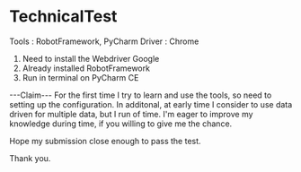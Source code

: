 # TechnicalTest

Tools : RobotFramework, PyCharm
Driver : Chrome

1. Need to install the Webdriver Google
2. Already installed RobotFramework
3. Run in terminal on PyCharm CE


---Claim---
For the first time I try to learn and use the tools, so need to setting up the configuration.
In additonal, at early time I consider to use data driven for multiple data, but I run of time. I'm eager to improve my knowledge during time, if you willing to give me the chance.

Hope my submission close enough to pass the test.


Thank you.

